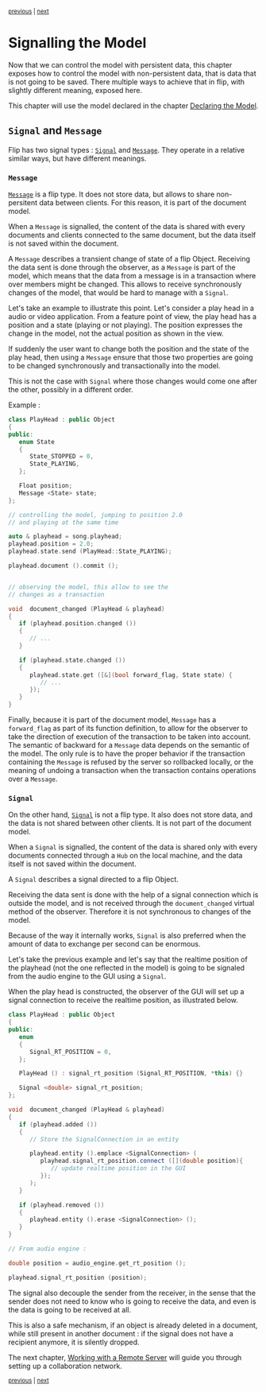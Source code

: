 <p><sup><a href="observe.md">previous</a> | <a href="remote.md">next</a></sup></p>

<h1>Signalling the Model</h1>

<p>Now that we can control the model with persistent data, this chapter exposes how to control the model with non-persistent data, that is data that is not going to be saved. There multiple ways to achieve that in flip, with slightly different meaning, exposed here.</p>

<p>This chapter will use the model declared in the chapter <a href="../guide/declare.md">Declaring the Model</a>.</p>

<h2 id="which"><code>Signal</code> and <code>Message</code></h2>

<p>Flip has two signal types : <a href="../reference/Signal.md"><code>Signal</code></a> and <a href="../reference/Message.md"><code>Message</code></a>. They operate in a relative similar ways, but have different meanings.</p>

<h3 id="which-message"><code>Message</code></h3>

<p><a href="../reference/Message.md"><code>Message</code></a> is a flip type. It does not store data, but allows to share non-persitent data between clients. For this reason, it is part of the document model.</p>

<p>When a <code>Message</code> is signalled, the content of the data is shared with every documents and clients connected to the same document, but the data itself is not saved within the document.</p>

<p>A <code>Message</code> describes a transient change of state of a flip Object. Receiving the data sent is done through the observer, as a <code>Message</code> is part of the model, which means that the data from a message is in a transaction where over members might be changed. This allows to receive synchronously changes of the model, that would be hard to manage with a <code>Signal</code>.</p>

<p>Let's take an example to illustrate this point. Let's consider a play head in a audio or video application. From a feature point of view, the play head has a position and a state (playing or not playing). The position expresses the change in the model, not the actual position as shown in the view.</p>

<p>If suddenly the user want to change both the position and the state of the play head, then using a <code>Message</code> ensure that those two properties are going to be changed synchronously and transactionally into the model.</p>

<p>This is not the case with <code>Signal</code> where those changes would come one after the other, possibly in a different order.</p>

<p>Example :</p>

```c++
class PlayHead : public Object
{
public:
   enum State
   {
      State_STOPPED = 0,
      State_PLAYING,
   };

   Float position;
   Message <State> state;
};

// controlling the model, jumping to position 2.0
// and playing at the same time

auto & playhead = song.playhead;
playhead.position = 2.0;
playhead.state.send (PlayHead::State_PLAYING);

playhead.document ().commit ();


// observing the model, this allow to see the
// changes as a transaction

void  document_changed (PlayHead & playhead)
{
   if (playhead.position.changed ())
   {
      // ...
   }

   if (playhead.state.changed ())
   {
      playhead.state.get ([&](bool forward_flag, State state) {
         // ...
      });
   }
}
```

<p>Finally, because it is part of the document model, <code>Message</code> has a <code>forward_flag</code> as part of its function definition, to allow for the observer to take the direction of execution of the transaction to be taken into account. The semantic of backward for a <code>Message</code> data depends on the semantic of the model. The only rule is to have the proper behavior if the transaction containing the <code>Message</code> is refused by the server so rollbacked locally, or the meaning of undoing a transaction when the transaction contains operations over a <code>Message</code>.</p>

<h3 id="which-signal"><code>Signal</code></h3>

<p>On the other hand, <a href="../reference/Signal.md"><code>Signal</code></a> is not a flip type. It also does not store data, and the data is not shared between other clients. It is not part of the document model.</p>

<p>When a <code>Signal</code> is signalled, the content of the data is shared only with every documents connected through a <code>Hub</code> on the local machine, and the data itself is not saved within the document.</p>

<p>A <code>Signal</code> describes a signal directed to a flip Object.</p>

<p>Receiving the data sent is done with the help of a signal connection which is outside the model, and is not received through the <code>document_changed</code> virtual method of the observer. Therefore it is not synchronous to changes of the model.</p>

<p>Because of the way it internally works, <code>Signal</code> is also preferred when the amount of data to exchange per second can be enormous.</p>

<p>Let's take the previous example and let's say that the realtime position of the playhead (not the one reflected in the model) is going to be signaled from the audio engine to the GUI using a <code>Signal</code>.</p>

<p>When the play head is constructed, the observer of the GUI will set up a signal connection to receive the realtime position, as illustrated below.</p>

```c++
class PlayHead : public Object
{
public:
   enum
   {
      Signal_RT_POSITION = 0,
   };

   PlayHead () : signal_rt_position (Signal_RT_POSITION, *this) {}

   Signal <double> signal_rt_position;
};

void  document_changed (PlayHead & playhead)
{
   if (playhead.added ())
   {
      // Store the SignalConnection in an entity

      playhead.entity ().emplace <SignalConnection> (
         playhead.signal_rt_position.connect ([](double position){
            // update realtime position in the GUI
         });
      );
   }

   if (playhead.removed ())
   {
      playhead.entity ().erase <SignalConnection> ();
   }
}

// From audio engine :

double position = audio_engine.get_rt_position ();

playhead.signal_rt_position (position);
```

<p>The signal also decouple the sender from the receiver, in the sense that the sender does not need to know who is going to receive the data, and even is the data is going to be received at all.</p>

<p>This is also a safe mechanism, if an object is already deleted in a document, while still present in another document : if the signal does not have a recipient anymore, it is silently dropped.</p>

<p>The next chapter, <a href="../guide/remote.md">Working with a Remote Server</a> will guide you through setting up a collaboration network.</p>

<p><sup><a href="observe.md">previous</a> | <a href="remote.md">next</a></sup></p>

